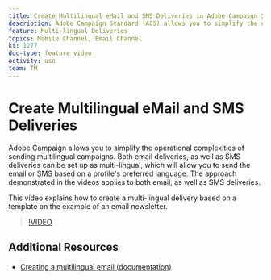 ```yaml
---
title: Create Multilingual eMail and SMS Deliveries in Adobe Campaign Standard
description: Adobe Campaign Standard (ACS) allows you to simplify the operational complexities of sending multilingual campaigns. Both email deliveries, as well as SMS deliveries can be set up as multi-lingual, which will allow you to send the email or SMS based on a profile's preferred language. The approach demonstrated in the videos applies to both email, as well as SMS deliveries.
feature: Multi-lingual Deliveries
topics: Mobile Channel, Email Channel
kt: 1277
doc-type: feature video
activity: use
team: TM
---
```


# Create Multilingual eMail and SMS Deliveries

Adobe Campaign allows you to simplify the operational complexities of sending multilingual campaigns. Both email deliveries, as well as SMS deliveries can be set up as multi-lingual, which will allow you to send the email or SMS based on a profile's preferred language. The approach demonstrated in the videos applies to both email, as well as SMS deliveries.

This video explains how to create a multi-lingual delivery based on a template on the example of an email newsletter.

>[!VIDEO](https://video.tv.adobe.com/v/23252?quality=12)


## Additional Resources

* [Creating a multilingual email (documentation)](https://docs.adobe.com/content/help/en/campaign-standard/using/communication-channels/email-messages/creating-a-multilingual-email.html)
